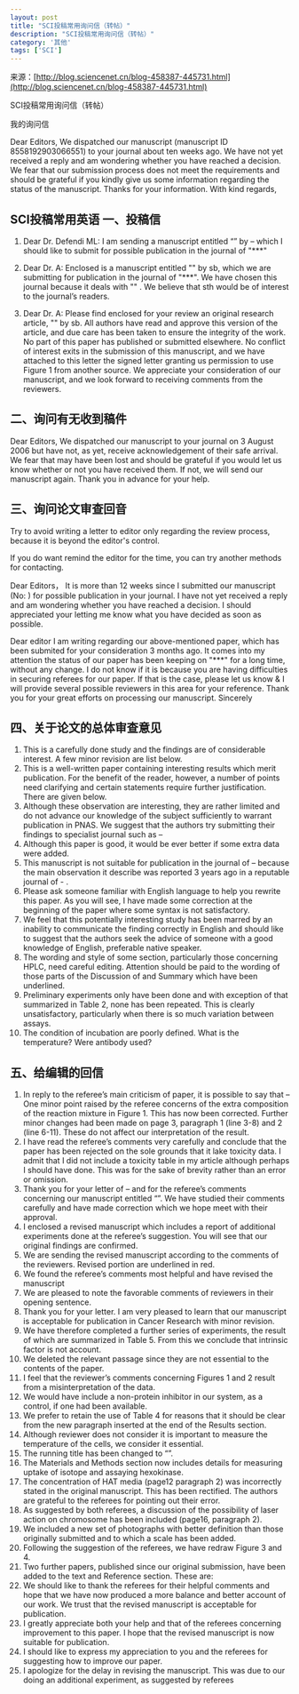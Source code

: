 ```yaml
---
layout: post
title: "SCI投稿常用询问信（转帖）"
description: "SCI投稿常用询问信（转帖）"
category: '其他'
tags: ['SCI']
---
```


来源：[http://blog.sciencenet.cn/blog-458387-445731.html](http://blog.sciencenet.cn/blog-458387-445731.html)

SCI投稿常用询问信（转帖）  

我的询问信

Dear Editors,
We dispatched our manuscript (manuscript ID 8558192903066551) to your journal about ten weeks ago. We have not yet received a reply and am wondering whether you have reached a decision. We fear that our submission process does not meet the requirements and should be grateful if you kindly give us some information regarding the status of the manuscript.
Thanks for your information.
With kind regards,

<!--more-->


SCI投稿常用英语
一、投稿信
- 


1. Dear Dr. Defendi ML:
I am sending a manuscript entitled “” by – which I should like to submit for possible publication in the journal of "***"

2. Dear Dr. A:
Enclosed is a manuscript entitled "" by sb, which we are submitting for publication in the journal of "***". We have chosen this journal because it deals with "" . We believe that sth would be of interest to the journal’s readers.

3. Dear Dr. A:
Please find enclosed for your review an original research article, "" by sb. All authors have read and approve this version of the article, and due care has been taken to ensure the integrity of the work. No part of this paper has published or submitted elsewhere. No conflict of interest exits in the submission of this manuscript, and we have attached to this letter the signed letter granting us permission to use Figure 1 from another source.
We appreciate your consideration of our manuscript, and we look forward to receiving comments from the reviewers.


二、询问有无收到稿件
- 


Dear Editors,
We dispatched our manuscript to your journal on 3 August 2006 but have not, as yet, receive acknowledgement of their safe arrival. We fear that may have been lost and should be grateful if you would let us know whether or not you have received them. If not, we will send our manuscript again. Thank you in advance for your help.


三、询问论文审查回音
- 



Try to avoid writing a letter to editor only regarding the review process, because it is beyond the editor's control.

If you do want remind the editor for the time, you can try another methods for contacting.


Dear Editors，
It is more than 12 weeks since I submitted our manuscript (No: ) for possible publication in your journal. I have not yet received a reply and am wondering whether you have reached a decision. I should appreciated your letting me know what you have decided as soon as possible.

Dear editor
I am writing regarding our above-mentioned paper, which has been submited for your consideration 3 months ago. It comes into my attention the status of our paper has been keeping on "***" for a long time, without any change. I do not know if it is because you are having difficulties in securing referees for our paper. If that is the case, please let us know & I will provide several possible reviewers in this area for your reference.
Thank you for your great efforts on processing our manuscript.
Sincerely



四、关于论文的总体审查意见
- 


1. This is a carefully done study and the findings are of considerable interest. A few minor revision are list below.
2. This is a well-written paper containing interesting results which merit publication. For the benefit of the reader, however, a number of points need clarifying and certain statements require further justification. There are given below.
3. Although these observation are interesting, they are rather limited and do not advance our knowledge of the subject sufficiently to warrant publication in PNAS. We suggest that the authors try submitting their findings to specialist journal such as –
4. Although this paper is good, it would be ever better if some extra data were added.
5. This manuscript is not suitable for publication in the journal of – because the main observation it describe was reported 3 years ago in a reputable journal of - .
6. Please ask someone familiar with English language to help you rewrite this paper. As you will see, I have made some correction at the beginning of the paper where some syntax is not satisfactory.
7. We feel that this potentially interesting study has been marred by an inability to communicate the finding correctly in English and should like to suggest that the authors seek the advice of someone with a good knowledge of English, preferable native speaker.
8. The wording and style of some section, particularly those concerning HPLC, need careful editing. Attention should be paid to the wording of those parts of the Discussion of and Summary which have been underlined.
9. Preliminary experiments only have been done and with exception of that summarized in Table 2, none has been repeated. This is clearly unsatisfactory, particularly when there is so much variation between assays.
10. The condition of incubation are poorly defined. What is the temperature? Were antibody used?


五、给编辑的回信
- 


1. In reply to the referee’s main criticism of paper, it is possible to say that –
One minor point raised by the referee concerns of the extra composition of the reaction mixture in Figure 1. This has now been corrected. Further minor changes had been made on page 3, paragraph 1 (line 3-8) and 2 (line 6-11). These do not affect our interpretation of the result.
2. I have read the referee’s comments very carefully and conclude that the paper has been rejected on the sole grounds that it lake toxicity data. I admit that I did not include a toxicity table in my article although perhaps I should have done. This was for the sake of brevity rather than an error or omission.
3. Thank you for your letter of – and for the referee’s comments concerning our manuscript entitled “”. We have studied their comments carefully and have made correction which we hope meet with their approval.
4. I enclosed a revised manuscript which includes a report of additional experiments done at the referee’s suggestion. You will see that our original findings are confirmed.
5. We are sending the revised manuscript according to the comments of the reviewers. Revised portion are underlined in red.
6. We found the referee’s comments most helpful and have revised the manuscript
7. We are pleased to note the favorable comments of reviewers in their opening sentence.
8. Thank you for your letter. I am very pleased to learn that our manuscript is acceptable for publication in Cancer Research with minor revision.
9. We have therefore completed a further series of experiments, the result of which are summarized in Table 5. From this we conclude that intrinsic factor is not account.
10. We deleted the relevant passage since they are not essential to the contents of the paper.
11. I feel that the reviewer’s comments concerning Figures 1 and 2 result from a misinterpretation of the data.
12. We would have include a non-protein inhibitor in our system, as a control, if one had been available.
13. We prefer to retain the use of Table 4 for reasons that it should be clear from the new paragraph inserted at the end of the Results section.
14. Although reviewer does not consider it is important to measure the temperature of the cells, we consider it essential.
15. The running title has been changed to “”.
16. The Materials and Methods section now includes details for measuring uptake of isotope and assaying hexokinase.
17. The concentration of HAT media (page12 paragraph 2) was incorrectly stated in the original manuscript. This has been rectified. The authors are grateful to the referees for pointing out their error.
18. As suggested by both referees, a discussion of the possibility of laser action on chromosome has been included (page16, paragraph 2).
19. We included a new set of photographs with better definition than those originally submitted and to which a scale has been added.
20. Following the suggestion of the referees, we have redraw Figure 3 and 4.
21. Two further papers, published since our original submission, have been added to the text and Reference section. These are:
22. We should like to thank the referees for their helpful comments and hope that we have now produced a more balance and better account of our work. We trust that the revised manuscript is acceptable for publication.
23. I greatly appreciate both your help and that of the referees concerning improvement to this paper. I hope that the revised manuscript is now suitable for publication.
24. I should like to express my appreciation to you and the referees for suggesting how to improve our paper.
25. I apologize for the delay in revising the manuscript. This was due to our doing an additional experiment, as suggested by referees